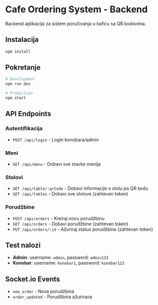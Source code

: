 # Cafe Ordering System - Backend

Backend aplikacija za sistem poručivanja u kafiću sa QR kodovima.

## Instalacija

```bash
npm install
```

## Pokretanje

```bash
# Development
npm run dev

# Production
npm start
```

## API Endpoints

### Autentifikacija
- `POST /api/login` - Login konobara/admin

### Meni
- `GET /api/menu` - Dobavi sve stavke menija

### Stolovi
- `GET /api/table/:qrCode` - Dobavi informacije o stolu po QR kodu
- `GET /api/tables` - Dobavi sve stolove (zahtevan token)

### Porudžbine
- `POST /api/orders` - Kreiraj novu porudžbinu
- `GET /api/orders` - Dobavi porudžbine (zahtevan token)
- `PUT /api/orders/:id` - Ažuriraj status porudžbine (zahtevan token)

## Test nalozi

- **Admin**: username: `admin`, password: `admin123`
- **Konobar**: username: `konobar1`, password: `konobar123`

## Socket.io Events

- `new_order` - Nova porudžbina
- `order_updated` - Porudžbina ažurirana 